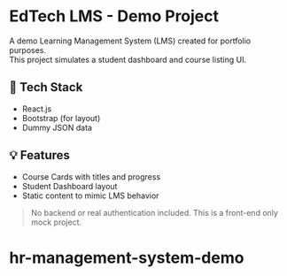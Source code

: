 # EdTech LMS - Demo Project

A demo Learning Management System (LMS) created for portfolio purposes.  
This project simulates a student dashboard and course listing UI.

## 🔧 Tech Stack
- React.js
- Bootstrap (for layout)
- Dummy JSON data

## 💡 Features
- Course Cards with titles and progress
- Student Dashboard layout
- Static content to mimic LMS behavior

> No backend or real authentication included. This is a front-end only mock project.
# hr-management-system-demo
